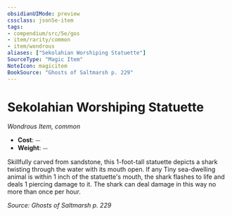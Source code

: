 ```yaml
---
obsidianUIMode: preview
cssclass: json5e-item
tags:
- compendium/src/5e/gos
- item/rarity/common
- item/wondrous
aliases: ["Sekolahian Worshiping Statuette"]
SourceType: "Magic Item"
NoteIcon: magicitem
BookSource: "Ghosts of Saltmarsh p. 229"
---
```

# Sekolahian Worshiping Statuette
*Wondrous Item, common*  

- **Cost**: ⏤
- **Weight**: ⏤

Skillfully carved from sandstone, this 1-foot-tall statuette depicts a shark twisting through the water with its mouth open. If any Tiny sea-dwelling animal is within 1 inch of the statuette's mouth, the shark flashes to life and deals 1 piercing damage to it. The shark can deal damage in this way no more than once per hour.

*Source: Ghosts of Saltmarsh p. 229*